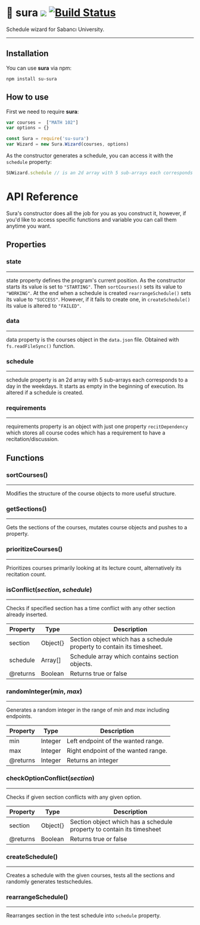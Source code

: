 # 📕 sura ![](https://img.shields.io/badge/version-0.2.0-blue) [![Build Status](https://travis-ci.com/alperb/su-sura.svg?branch=master)](https://travis-ci.com/alperb/su-sura)


Schedule wizard for Sabancı University. 

---

## Installation

You can use **sura** via npm:

```
npm install su-sura
```

## How to use

First we need to require **sura**:

```js
var courses =  ["MATH 102"]
var options = {}

const Sura = require('su-sura')
var Wizard = new Sura.Wizard(courses, options)
```

As the constructor generates a schedule, you can access it with the ```schedule``` property:

```js
SUWizard.schedule // is an 2d array with 5 sub-arrays each corresponds to a day
```

# API Reference

Sura's constructor does all the job for you as you construct it, however, if you'd like to access specific functions and variable you can call them anytime you want.

## Properties

### state

---

state property defines the program's current position. As the constructor starts its value is set to ```"STARTING"```. Then ```sortCourses()``` sets its value to ```"WORKING"```. At the end when a schedule is created ```rearrangeSchedule()``` sets its value to ```"SUCCESS"```. However, if it fails to create one, in ```createSchedule()``` its value is altered to ```"FAILED"```.

### data

---

data property is the courses object in the ```data.json``` file. Obtained with ``fs.readFileSync()`` function.

### schedule

---

schedule property is an 2d array with 5 sub-arrays each corresponds to a day in the weekdays. It starts as empty in the beginning of execution. Its altered if a schedule is created.

### requirements

--- 

requirements property is an object with just one property ```recitDependency``` which stores all course codes which has a requirement to have a recitation/discussion.

## Functions

### sortCourses()

---

Modifies the structure of the course objects to more useful structure.

### getSections()

---

Gets the sections of the courses, mutates course objects and pushes to a property.

### prioritizeCourses()

---

Prioritizes courses primarily looking at its lecture count, alternatively its recitation count.

### isConflict(*section*, *schedule*)

---

Checks if specified section has a time conflict with any other section already inserted.

| Property | Type | Description |
| --- | --- | --- |
| section | Object{} | Section object which has a schedule property to contain its timesheet. |
| schedule | Array[] | Schedule array which contains section objects. |
| @returns | Boolean | Returns true or false |

### randomInteger(*min*, *max*)

---

Generates a random integer in the range of *min* and *max* including endpoints.

| Property | Type | Description |
| --- | --- | --- |
| min | Integer | Left endpoint of the wanted range. |
| max | Integer | Right endpoint of the wanted range. |
| @returns | Integer | Returns an integer |

### checkOptionConflict(*section*)

---

Checks if given section conflicts with any given option.

| Property | Type | Description |
| --- | --- | --- |
| section | Object{} | Section object which has a schedule property to contain its timesheet |
| @returns | Boolean | Returns true or false |

### createSchedule()

---

Creates a schedule with the given courses, tests all the sections and randomly generates testschedules.


### rearrangeSchedule()

---

Rearranges section in the test schedule into ```schedule``` property.

